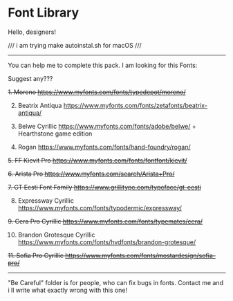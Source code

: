 # Font Library

Hello, designers! 

/// i am trying make autoinstal.sh for macOS ///

------------------------------------------------------------------------------------------------------------------------
You can help me to complete this pack.
I am looking for this Fonts:

Suggest any???

<del> 1. Moreno					https://www.myfonts.com/fonts/typedepot/moreno/ </del>

2. Beatrix Antiqua				https://www.myfonts.com/fonts/zetafonts/beatrix-antiqua/

3. Belwe Cyrillic				https://www.myfonts.com/fonts/adobe/belwe/ + Hearthstone game edition 

4. Rogan						https://www.myfonts.com/fonts/hand-foundry/rogan/

<del> 5. FF Kievit Pro			https://www.myfonts.com/fonts/fontfont/kievit/ </del>

<del> 6. Arista Pro				https://www.myfonts.com/search/Arista+Pro/ </del>

<del> 7. GT Eesti Font Family	https://www.grillitype.com/typeface/gt-eesti </del> 

8. Expressway Cyrillic			https://www.myfonts.com/fonts/typodermic/expressway/

<del> 9. Cera Pro	Cyrillic	https://www.myfonts.com/fonts/typemates/cera/ </del>

10. Brandon Grotesque Cyrillic	https://www.myfonts.com/fonts/hvdfonts/brandon-grotesque/

<del> 11. Sofia Pro Cyrillic	https://www.myfonts.com/fonts/mostardesign/sofia-pro/ </del>
	
------------------------------------------------------------------------------------------------------------------------

"Be Careful" folder is for people, who can fix bugs in fonts. Contact me and i ll write what exactly wrong with this one!